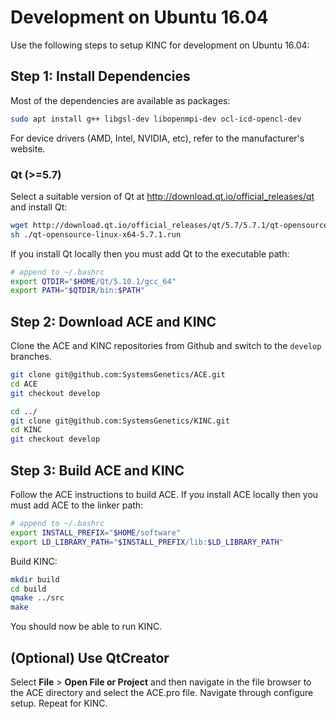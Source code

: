 
# Development on Ubuntu 16.04

Use the following steps to setup KINC for development on Ubuntu 16.04:

## Step 1: Install Dependencies

Most of the dependencies are available as packages:
```bash
sudo apt install g++ libgsl-dev libopenmpi-dev ocl-icd-opencl-dev
```

For device drivers (AMD, Intel, NVIDIA, etc), refer to the manufacturer's website.

### Qt (>=5.7)

Select a suitable version of Qt at http://download.qt.io/official_releases/qt and install Qt:

```bash
wget http://download.qt.io/official_releases/qt/5.7/5.7.1/qt-opensource-linux-x64-5.7.1.run
sh ./qt-opensource-linux-x64-5.7.1.run
```

If you install Qt locally then you must add Qt to the executable path:

```bash
# append to ~/.bashrc
export QTDIR="$HOME/Qt/5.10.1/gcc_64"
export PATH="$QTDIR/bin:$PATH"
```

## Step 2: Download ACE and KINC

Clone the ACE and KINC repositories from Github and switch to the `develop` branches.

```bash
git clone git@github.com:SystemsGenetics/ACE.git
cd ACE
git checkout develop

cd ../
git clone git@github.com:SystemsGenetics/KINC.git
cd KINC
git checkout develop
```
## Step 3: Build ACE and KINC

Follow the ACE instructions to build ACE. If you install ACE locally then you must add ACE to the linker path:

```bash
# append to ~/.bashrc
export INSTALL_PREFIX="$HOME/software"
export LD_LIBRARY_PATH="$INSTALL_PREFIX/lib:$LD_LIBRARY_PATH"
```

Build KINC:

```bash
mkdir build
cd build
qmake ../src
make
```

You should now be able to run KINC.

## (Optional) Use QtCreator

Select **File** > **Open File or Project** and then navigate in the file browser to the ACE directory and select the ACE.pro file. Navigate through configure setup. Repeat for KINC.
